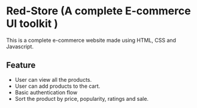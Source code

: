 # Red-Store (A complete E-commerce UI toolkit )

This is a complete e-commerce website made using HTML, CSS and Javascript.

## Feature

- User can view all the products.
- User can add products to the cart.
- Basic authentication flow
- Sort the product by price, popularity, ratings and sale.


